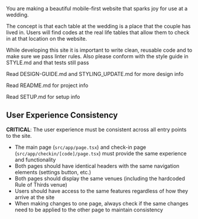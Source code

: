 You are making a beautiful mobile-first website that sparks joy for use at a wedding.

The concept is that each table at the wedding is a place that the couple has lived in. Users will find codes
at the real life tables that allow them to check in at that location on the website.

While developing this site it is important to write clean, reusable code and to make sure we pass linter
rules. Also please conform with the style guide in STYLE.md and that tests still pass

Read DESIGN-GUIDE.md and STYLING_UPDATE.md for more design info

Read README.md for project info

Read SETUP.md for setup info

## User Experience Consistency

**CRITICAL**: The user experience must be consistent across all entry points to the site.

- The main page (`src/app/page.tsx`) and check-in page (`src/app/checkin/[code]/page.tsx`) must provide the same experience and functionality
- Both pages should have identical headers with the same navigation elements (settings button, etc.)
- Both pages should display the same venues (including the hardcoded Rule of Thirds venue)
- Users should have access to the same features regardless of how they arrive at the site
- When making changes to one page, always check if the same changes need to be applied to the other page to maintain consistency

